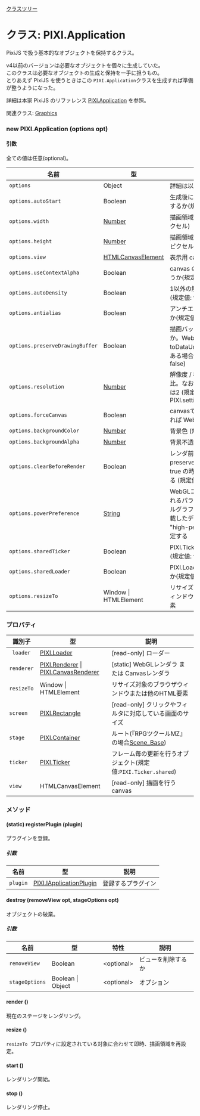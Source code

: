 [クラスツリー](index.md)

# クラス: PIXI.Application
PixiJS で扱う基本的なオブジェクトを保持するクラス。

v4以前のバージョンは必要なオブジェクトを個々に生成していた。<br />
このクラスは必要なオブジェクトの生成と保持を一手に担うもの。<br />
とりあえず PixiJS を使うときはこの `PIXI.Application`クラスを生成すれば準備が整うようになった。

詳細は本家 PixiJS のリファレンス [PIXI.Application](http://pixijs.download/release/docs/PIXI.Application.html) を参照。

関連クラス: [Graphics](Graphics.md)

### new PIXI.Application (options opt)
#### 引数
全ての値は任意(optional)。

| 名前 | 型 | 説明 |
| --- | --- | --- |
| `options` | Object | 詳細は以下を参照 |
| `options.autoStart` | Boolean | 生成後にレンダリング開始するか(規定値: true) |
| `options.width` | [Number](Number.md) | 描画領域の幅(規定値: 800ピクセル) |
| `options.height` | [Number](Number.md) | 描画領域の高さ(規定値: 600ピクセル) |
| `options.view` | [HTMLCanvasElement](https://developer.mozilla.org/ja/docs/Web/API/HTMLCanvasElement) | 表示用 canvas |
| `options.useContextAlpha` | Boolean | canvas の alpha の状態を使うか(規定値: true) |
| `options.autoDensity` | Boolean | 1以外の解像度を許可するか (規定値: false) |
| `options.antialias` | Boolean | アンチエイリアスをかけるか(規定値: false) |
| `options.preserveDrawingBuffer` | Boolean | 描画バッファの保存をするか。WebGLコンテキストで toDataUrl を呼び出す必要がある場合は true (規定値: false) |
| `options.resolution` | [Number](Number.md) | 解像度 / 機器ピクセル の比。なおレティナの解像度は2 (規定値: PIXI.settings.RESOLUTION) |
| `options.forceCanvas` | Boolean | canvasで描画するか(でなければ WebGL)(規定値: false) |
| `options.backgroundColor` | [Number](Number.md) | 背景色 (規定値: 0x000000) |
| `options.backgroundAlpha` | [Number](Number.md) | 背景不透明度 (規定値: 1) |
| `options.clearBeforeRender` | Boolean | レンダ前にクリアするか。preserveDrawingBuffer が true の時のみ false にできる (規定値: true) |
| `options.powerPreference` | [String](String.md) | WebGLコンテキストに渡されるパラメーター。デュアルグラフィックカードを搭載したデバイスの場合は "high-performance" に設定する |
| `options.sharedTicker` | Boolean | PIXI.Ticker.shared を使うか(規定値: false) |
| `options.sharedLoader` | Boolean | PIXI.Loader.shared を使うか(規定値: false) |
| `options.resizeTo ` | Window \| HTMLElement | リサイズ対象のブラウザウィンドウまたは他のHTML要素 |


### プロパティ

| 識別子 | 型 | 説明 |
| --- | --- | --- |
| ` loader` | [PIXI.Loader](http://pixijs.download/release/docs/PIXI.Loader.md) | [read-only] ローダー |
| `renderer` | [PIXI.Renderer](PIXI.Renderer.md) \| [PIXI.CanvasRenderer](http://pixijs.download/release/docs/PIXI.CanvasRenderer.html) | [static] WebGLレンダラ または Canvasレンダラ |
| `resizeTo ` | Window \| HTMLElement | リサイズ対象のブラウザウィンドウまたは他のHTML要素 |
| `screen` | [PIXI.Rectangle](http://pixijs.download/release/docs/PIXI.Rectangle.html) | [read-only] クリックやフィルタに対応している画面のサイズ |
| `stage` | [PIXI.Container](PIXI.Container.md) | ルート(『RPGツクールMZ』の場合[Scene_Base](Scene_Base.md)) |
| `ticker` | [PIXI.Ticker](http://pixijs.download/release/docs/PIXI.Ticker.html) | フレーム毎の更新を行うオブジェクト(規定値:`PIXI.Ticker.shared`)  |
| `view` | HTMLCanvasElement | [read-only] 描画を行うcanvas  |


### メソッド

#### (static) registerPlugin (plugin)
プラグインを登録。

##### 引数

| 名前 | 型 | 説明 |
| --- | --- | --- |
| `plugin` | [PIXI.IApplicationPlugin](http://pixijs.download/release/docs/PIXI.IApplicationPlugin.html) | 登録するプラグイン |


#### destroy (removeView opt, stageOptions opt)
オブジェクトの破棄。

##### 引数

| 名前 | 型 | 特性 | 説明 |
| --- | --- | --- | --- |
| `removeView` | Boolean | &lt;optional&gt; | ビューを削除するか |
| `stageOptions` | Boolean \| Object | &lt;optional&gt; | オプション |


#### render ()
現在のステージをレンダリング。


#### resize ()
`resizeTo `プロパティに設定されている対象に合わせて即時、描画領域を再設定。


#### start ()
レンダリング開始。


#### stop ()
レンダリング停止。